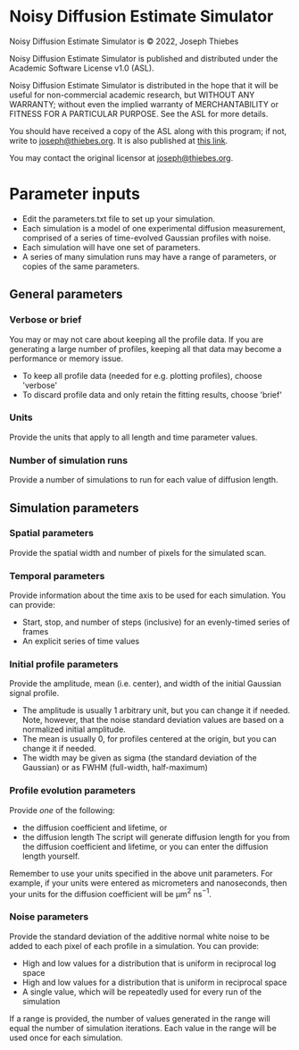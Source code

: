 # Noisy Diffusion Estimate Simulator

Noisy Diffusion Estimate Simulator is © 2022, Joseph Thiebes

Noisy Diffusion Estimate Simulator is published and distributed under the Academic Software License v1.0 (ASL).

Noisy Diffusion Estimate Simulator is distributed in the hope that it will be useful for non-commercial academic research, but WITHOUT ANY WARRANTY; without even the implied warranty of MERCHANTABILITY or FITNESS FOR A PARTICULAR PURPOSE.  See the ASL for more details.

You should have received a copy of the ASL along with this program; if not, write to joseph@thiebes.org.  It is also published at [this link](https://github.com/thiebes/noisy_diffusion_estimate_simulator).

You may contact the original licensor at joseph@thiebes.org.

# Parameter inputs
- Edit the parameters.txt file to set up your simulation.
- Each simulation is a model of one experimental diffusion measurement, 
  comprised of a series of time-evolved Gaussian profiles with noise.
- Each simulation will have one set of parameters. 
- A series of many simulation runs may have a range of parameters, or copies of the same parameters.

## General parameters

### Verbose or brief
You may or may not care about keeping all the profile data. If you are generating a 
large number of profiles, keeping all that data may become a performance or memory issue. 
- To keep all profile data (needed for e.g. plotting profiles), choose 'verbose'
- To discard profile data and only retain the fitting results, choose 'brief'

### Units
Provide the units that apply to all length and time parameter values.

### Number of simulation runs
Provide a number of simulations to run for each value of diffusion length.

## Simulation parameters

### Spatial parameters
Provide the spatial width and number of pixels for the simulated scan. 

### Temporal parameters
Provide information about the time axis to be used for each simulation. You can provide:
- Start, stop, and number of steps (inclusive) for an evenly-timed series of frames
- An explicit series of time values

### Initial profile parameters
Provide the amplitude, mean (i.e. center), and width of 
the initial Gaussian signal profile.
- The amplitude is usually 1 arbitrary unit, but you can change it if needed. 
  Note, however, that the noise standard deviation values are based on a normalized initial amplitude.
- The mean is usually 0, for profiles centered at the origin, but you can change it if needed.
- The width may be given as sigma (the standard deviation of the Gaussian)
  or as FWHM (full-width, half-maximum)

### Profile evolution parameters
Provide *one* of the following:
- the diffusion coefficient and lifetime, or
- the diffusion length
The script will generate diffusion length for you from the diffusion coefficient and lifetime, 
or you can enter the diffusion length yourself.

Remember to use your units specified in the above unit parameters. 
For example, if your units were entered as 
micrometers and nanoseconds, then your units for the diffusion coefficient will be 
µm$^2$ ns$^{-1}$.

### Noise parameters
Provide the standard deviation of the additive normal white noise
to be added to each pixel of each profile in a simulation. You can provide:
- High and low values for a distribution that is uniform in reciprocal log space
- High and low values for a distribution that is uniform in reciprocal space
- A single value, which will be repeatedly used for every run of the simulation

If a range is provided, the number of values generated in the range will equal 
the number of simulation iterations. Each value in the range will be used once
for each simulation.
